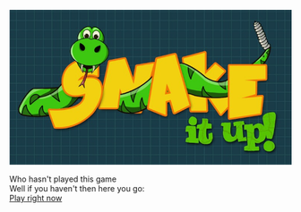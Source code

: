 ![image](assets/banner.jpg)

Who hasn't played this game <br>
Well if you haven't then here you go: <br>
[Play right now](https://www.github.com/arnav-101)